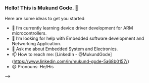 ### Hello! This is Mukund Gode. 👋

Here are some ideas to get you started:

- 🌱 I’m currently learning device driver development for ARM microcontrollers.
- 🤔 I’m looking for help with Embedded software development and Networking Application. 
- 💬 Ask me about Embedded System and Electronics.
- 📫 How to reach me: [LinkedIn - @MukundGode] (https://www.linkedin.com/in/mukund-gode-5a68b0157/)
- 😄 Pronouns: He/His

-->
